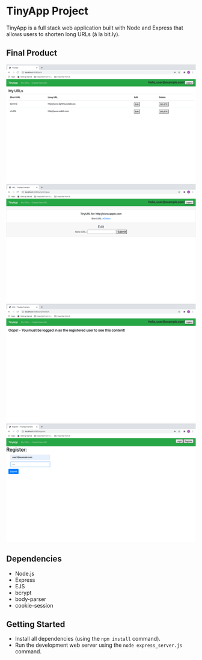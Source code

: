 # TinyApp Project

TinyApp is a full stack web application built with Node and Express that allows users to shorten long URLs (à la bit.ly).

## Final Product

!["Urls Page"](https://github.com/jessedxi/tinyapp/blob/master/docs/urls_page.png)
!["Edit/Show Page"](https://github.com/jessedxi/tinyapp/blob/master/docs/edit_page.png)
!["Error Page"](https://github.com/jessedxi/tinyapp/blob/master/docs/loginError.png)
!["Register Page"](https://github.com/jessedxi/tinyapp/blob/master/docs/register_page.png)
## Dependencies

- Node.js
- Express
- EJS
- bcrypt
- body-parser
- cookie-session

## Getting Started

- Install all dependencies (using the `npm install` command).
- Run the development web server using the `node express_server.js` command.